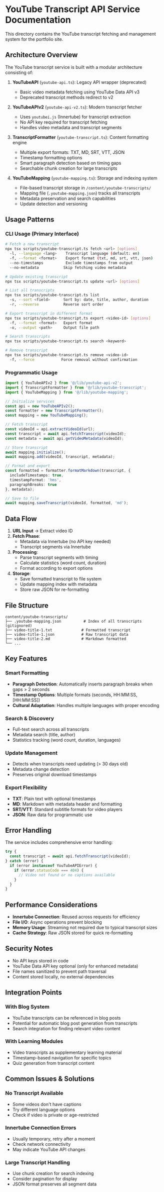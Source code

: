 # YouTube Transcript API Service Documentation

This directory contains the YouTube transcript fetching and management system for the portfolio site.

## Architecture Overview

The YouTube transcript service is built with a modular architecture consisting of:

1. **YouTubeAPI** (`youtube-api.ts`): Legacy API wrapper (deprecated)
   - Basic video metadata fetching using YouTube Data API v3
   - Deprecated transcript methods redirect to v2

2. **YouTubeAPIv2** (`youtube-api-v2.ts`): Modern transcript fetcher
   - Uses `youtubei.js` (Innertube) for transcript extraction
   - No API key required for transcript fetching
   - Handles video metadata and transcript segments

3. **TranscriptFormatter** (`youtube-transcript.ts`): Content formatting engine
   - Multiple export formats: TXT, MD, SRT, VTT, JSON
   - Timestamp formatting options
   - Smart paragraph detection based on timing gaps
   - Searchable chunk creation for large transcripts

4. **YouTubeMapping** (`youtube-mapping.ts`): Storage and indexing system
   - File-based transcript storage in `/content/youtube-transcripts/`
   - Mapping file (`.youtube-mapping.json`) tracks all transcripts
   - Metadata preservation and search capabilities
   - Update detection and versioning

## Usage Patterns

### CLI Usage (Primary Interface)

```bash
# Fetch a new transcript
npx tsx scripts/youtube-transcript.ts fetch <url> [options]
  -l, --language <lang>    Transcript language (default: en)
  -f, --format <format>    Export format (txt, md, srt, vtt, json)
  --no-timestamps          Exclude timestamps from output
  --no-metadata           Skip fetching video metadata

# Update existing transcript
npx tsx scripts/youtube-transcript.ts update <url> [options]

# List all transcripts
npx tsx scripts/youtube-transcript.ts list
  -s, --sort <field>      Sort by: date, title, author, duration
  -r, --reverse           Reverse sort order

# Export transcript in different format
npx tsx scripts/youtube-transcript.ts export <video-id> [options]
  -f, --format <format>   Export format
  -o, --output <path>     Output file path

# Search transcripts
npx tsx scripts/youtube-transcript.ts search <keyword>

# Remove transcript
npx tsx scripts/youtube-transcript.ts remove <video-id>
  -f, --force            Force removal without confirmation
```

### Programmatic Usage

```typescript
import { YouTubeAPIv2 } from '@/lib/youtube-api-v2';
import { TranscriptFormatter } from '@/lib/youtube-transcript';
import { YouTubeMapping } from '@/lib/youtube-mapping';

// Initialize services
const api = new YouTubeAPIv2();
const formatter = new TranscriptFormatter();
const mapping = new YouTubeMapping();

// Fetch transcript
const videoId = api.extractVideoId(url);
const transcript = await api.fetchTranscript(videoId);
const metadata = await api.getVideoMetadata(videoId);

// Store transcript
await mapping.initialize();
await mapping.add(videoId, transcript, metadata);

// Format and export
const formatted = formatter.formatMarkdown(transcript, {
  includeTimestamps: true,
  timestampFormat: 'hms',
  paragraphBreaks: true
}, metadata);

// Save to file
await mapping.saveTranscript(videoId, formatted, 'md');
```

## Data Flow

1. **URL Input** → Extract video ID
2. **Fetch Phase**:
   - Metadata via Innertube (no API key needed)
   - Transcript segments via Innertube
3. **Processing**:
   - Parse transcript segments with timing
   - Calculate statistics (word count, duration)
   - Format according to export options
4. **Storage**:
   - Save formatted transcript to file system
   - Update mapping index with metadata
   - Store raw JSON for re-formatting

## File Structure

```
content/youtube-transcripts/
├── .youtube-mapping.json          # Index of all transcripts (gitignored)
├── video-title-1.txt             # Formatted transcript
├── video-title-1.json            # Raw transcript data
├── video-title-2.md              # Markdown formatted
└── ...
```

## Key Features

### Smart Formatting
- **Paragraph Detection**: Automatically inserts paragraph breaks when gaps > 2 seconds
- **Timestamp Options**: Multiple formats (seconds, HH:MM:SS, [HH:MM:SS])
- **Cultural Adaptation**: Handles multiple languages with proper encoding

### Search & Discovery
- Full-text search across all transcripts
- Metadata search (title, author)
- Statistics tracking (word count, duration, languages)

### Update Management
- Detects when transcripts need updating (> 30 days old)
- Metadata change detection
- Preserves original download timestamps

### Export Flexibility
- **TXT**: Plain text with optional timestamps
- **MD**: Markdown with metadata header and formatting
- **SRT/VTT**: Standard subtitle formats for video players
- **JSON**: Raw data for programmatic use

## Error Handling

The service includes comprehensive error handling:

```typescript
try {
  const transcript = await api.fetchTranscript(videoId);
} catch (error) {
  if (error instanceof YouTubeAPIError) {
    if (error.statusCode === 404) {
      // Video not found or no captions available
    }
  }
}
```

## Performance Considerations

- **Innertube Connection**: Reused across requests for efficiency
- **File I/O**: Async operations prevent blocking
- **Memory Usage**: Streaming not required due to typical transcript sizes
- **Cache Strategy**: Raw JSON stored for quick re-formatting

## Security Notes

- No API keys stored in code
- YouTube Data API key optional (only for enhanced metadata)
- File names sanitized to prevent path traversal
- Content stored locally, no external dependencies

## Integration Points

### With Blog System
- YouTube transcripts can be referenced in blog posts
- Potential for automatic blog post generation from transcripts
- Search integration for finding relevant video content

### With Learning Modules
- Video transcripts as supplementary learning material
- Timestamp-based navigation for specific topics
- Quiz generation from transcript content

## Common Issues & Solutions

### No Transcript Available
- Some videos don't have captions
- Try different language options
- Check if video is private or age-restricted

### Innertube Connection Errors
- Usually temporary, retry after a moment
- Check network connectivity
- May indicate YouTube API changes

### Large Transcript Handling
- Use chunk creation for search indexing
- Consider pagination for display
- JSON format preserves all segment data